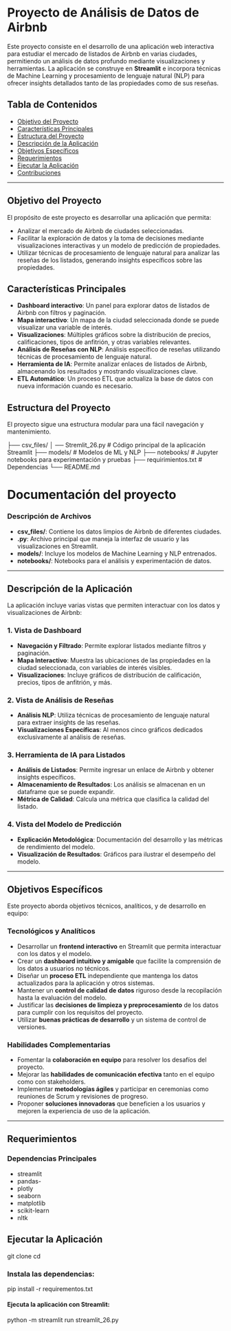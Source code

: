 # Proyecto de Análisis de Datos de Airbnb

Este proyecto consiste en el desarrollo de una aplicación web interactiva para estudiar el mercado de listados de Airbnb en varias ciudades, permitiendo un análisis de datos profundo mediante visualizaciones y herramientas. La aplicación se construye en **Streamlit** e incorpora técnicas de Machine Learning y procesamiento de lenguaje natural (NLP) para ofrecer insights detallados tanto de las propiedades como de sus reseñas.

## Tabla de Contenidos
- [Objetivo del Proyecto](#objetivo-del-proyecto)
- [Características Principales](#características-principales)
- [Estructura del Proyecto](#estructura-del-proyecto)
- [Descripción de la Aplicación](#descripción-de-la-aplicación)
- [Objetivos Específicos](#objetivos-específicos)
- [Requerimientos](#requerimientos)
- [Ejecutar la Aplicación](#ejecutar-la-aplicación)
- [Contribuciones](#contribuciones)

---

## Objetivo del Proyecto

El propósito de este proyecto es desarrollar una aplicación que permita:
- Analizar el mercado de Airbnb de ciudades seleccionadas.
- Facilitar la exploración de datos y la toma de decisiones mediante visualizaciones interactivas y un modelo de predicción de propiedades.
- Utilizar técnicas de procesamiento de lenguaje natural para analizar las reseñas de los listados, generando insights específicos sobre las propiedades.

## Características Principales

- **Dashboard interactivo**: Un panel para explorar datos de listados de Airbnb con filtros y paginación.
- **Mapa interactivo**: Un mapa de la ciudad seleccionada donde se puede visualizar una variable de interés.
- **Visualizaciones**: Múltiples gráficos sobre la distribución de precios, calificaciones, tipos de anfitrión, y otras variables relevantes.
- **Análisis de Reseñas con NLP**: Análisis específico de reseñas utilizando técnicas de procesamiento de lenguaje natural.
- **Herramienta de IA**: Permite analizar enlaces de listados de Airbnb, almacenando los resultados y mostrando visualizaciones clave.
- **ETL Automático**: Un proceso ETL que actualiza la base de datos con nueva información cuando es necesario.

## Estructura del Proyecto

El proyecto sigue una estructura modular para una fácil navegación y mantenimiento. 

├── csv_files/ │ ── Stremlit_26.py # Código principal de la aplicación Streamlit ├── models/ # Modelos de ML y NLP ├── notebooks/ # Jupyter notebooks para experimentación y pruebas ├── requirimientos.txt # Dependencias └── README.md 

# Documentación del proyecto


### Descripción de Archivos
- **csv_files/**: Contiene los datos limpios de Airbnb de diferentes ciudades.
- **.py**: Archivo principal que maneja la interfaz de usuario y las visualizaciones en Streamlit.
- **models/**: Incluye los modelos de Machine Learning y NLP entrenados.
- **notebooks/**: Notebooks para el análisis y experimentación de datos.

---

## Descripción de la Aplicación

La aplicación incluye varias vistas que permiten interactuar con los datos y visualizaciones de Airbnb:

### 1. Vista de Dashboard
   - **Navegación y Filtrado**: Permite explorar listados mediante filtros y paginación.
   - **Mapa Interactivo**: Muestra las ubicaciones de las propiedades en la ciudad seleccionada, con variables de interés visibles.
   - **Visualizaciones**: Incluye gráficos de distribución de calificación, precios, tipos de anfitrión, y más.
   
### 2. Vista de Análisis de Reseñas
   - **Análisis NLP**: Utiliza técnicas de procesamiento de lenguaje natural para extraer insights de las reseñas.
   - **Visualizaciones Específicas**: Al menos cinco gráficos dedicados exclusivamente al análisis de reseñas.

### 3. Herramienta de IA para Listados
   - **Análisis de Listados**: Permite ingresar un enlace de Airbnb y obtener insights específicos.
   - **Almacenamiento de Resultados**: Los análisis se almacenan en un dataframe que se puede expandir.
   - **Métrica de Calidad**: Calcula una métrica que clasifica la calidad del listado.

### 4. Vista del Modelo de Predicción
   - **Explicación Metodológica**: Documentación del desarrollo y las métricas de rendimiento del modelo.
   - **Visualización de Resultados**: Gráficos para ilustrar el desempeño del modelo.

---

## Objetivos Específicos

Este proyecto aborda objetivos técnicos, analíticos, y de desarrollo en equipo:

### Tecnológicos y Analíticos
- Desarrollar un **frontend interactivo** en Streamlit que permita interactuar con los datos y el modelo.
- Crear un **dashboard intuitivo y amigable** que facilite la comprensión de los datos a usuarios no técnicos.
- Diseñar un **proceso ETL** independiente que mantenga los datos actualizados para la aplicación y otros sistemas.
- Mantener un **control de calidad de datos** riguroso desde la recopilación hasta la evaluación del modelo.
- Justificar las **decisiones de limpieza y preprocesamiento** de los datos para cumplir con los requisitos del proyecto.
- Utilizar **buenas prácticas de desarrollo** y un sistema de control de versiones.

### Habilidades Complementarias
- Fomentar la **colaboración en equipo** para resolver los desafíos del proyecto.
- Mejorar las **habilidades de comunicación efectiva** tanto en el equipo como con stakeholders.
- Implementar **metodologías ágiles** y participar en ceremonias como reuniones de Scrum y revisiones de progreso.
- Proponer **soluciones innovadoras** que beneficien a los usuarios y mejoren la experiencia de uso de la aplicación.

---

## Requerimientos

### Dependencias Principales
- streamlit
- pandas- 
- plotly
- seaborn
- matplotlib
- scikit-learn
- nltk


## Ejecutar la Aplicación

git clone <url>
cd <nombre>

### Instala las dependencias:

pip install -r requirementos.txt

#### Ejecuta la aplicación con Streamlit:

python -m streamlit run streamlit_26.py
